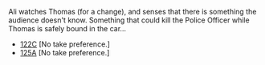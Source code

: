 Ali watches Thomas (for a change), and senses that there is something the audience doesn't know. Something that could kill the Police Officer while Thomas is safely bound in the car...

* [122C](122C.md) [No take preference.]
* [125A](125A.md) [No take preference.]
